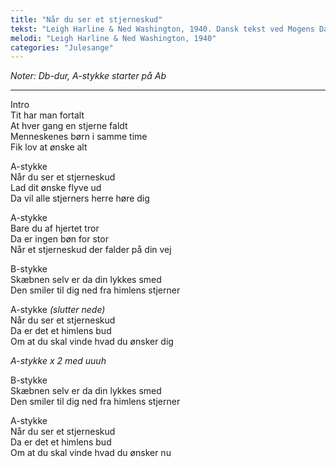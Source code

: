 ```yaml
---
title: "Når du ser et stjerneskud"
tekst: "Leigh Harline & Ned Washington, 1940. Dansk tekst ved Mogens Dam"
melodi: "Leigh Harline & Ned Washington, 1940"
categories: "Julesange"
---
```

*Noter: Db-dur, A-stykke starter på Ab* <br>

***

Intro<br>
Tit har man fortalt<br>
At hver gang en stjerne faldt<br>
Menneskenes børn i samme time<br>
Fik lov at ønske alt<br>

A-stykke<br>
Når du ser et stjerneskud<br>
Lad dit ønske flyve ud<br>
Da vil alle stjerners herre høre dig<br>

A-stykke<br>
Bare du af hjertet tror<br>
Da er ingen bøn for stor<br>
Når et stjerneskud der falder på din vej<br>

B-stykke<br>
Skæbnen selv er da din lykkes smed<br>
Den smiler til dig ned fra himlens stjerner<br>

A-stykke *(slutter nede)*<br>
Når du ser et stjerneskud<br>
Da er det et himlens bud<br>
Om at du skal vinde hvad du ønsker dig<br>

*A-stykke x 2 med uuuh* <br>

B-stykke<br>
Skæbnen selv er da din lykkes smed<br>
Den smiler til dig ned fra himlens stjerner<br>

A-stykke<br>
Når du ser et stjerneskud<br>
Da er det et himlens bud<br>
Om at du skal vinde hvad du ønsker nu<br>
